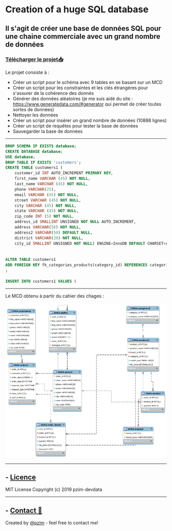 

# Creation of a huge SQL database
## Il s'agit de créer une base de données SQL pour une chaine commerciale avec un grand nombre de données 
### [Télécharger le projet:inbox_tray:](https://github.com/pzim-devdata/DATA-developer/releases/download/V1.0.0/creation.of.a.huge.SQL.database.zip)


Le projet consiste à :
- Créer un script pour le schéma avec 9 tables en se basant sur un MCD
- Créer un script pour les constraintes et les clés étrangéres pour s'assurer de la cohérence des donnés
- Générer des données aléatoires (je me suis aidé du site : https://www.generatedata.com/#generator qui permet de créer toutes sortes de données)
- Nettoyer les données
- Créer un script pour insérer un grand nombre de données (10888 lignes)
- Créer un script de requêtes pour tester la base de données
- Sauvegarder la base de données

------------------------------------


```SQL
DROP SCHEMA IF EXISTS database;
CREATE DATABASE database;
USE database;
DROP TABLE IF EXISTS 'customers';
CREATE TABLE customers1 (
    customer_id INT AUTO_INCREMENT PRIMARY KEY,
    first_name VARCHAR (45) NOT NULL,
    last_name VARCHAR (45) NOT NULL,
    phone VARCHAR(25),
    email VARCHAR (45) NOT NULL,
    street VARCHAR (45) NOT NULL,
    city VARCHAR (45) NOT NULL,
    state VARCHAR (45) NOT NULL,
    zip_code INT (5) NOT NULL,
    address_id SMALLINT UNSIGNED NOT NULL AUTO_INCREMENT,
    address VARCHAR(50) NOT NULL,
    address2 VARCHAR(50) DEFAULT NULL,
    district VARCHAR(20) NOT NULL,
    city_id SMALLINT UNSIGNED NOT NULL) ENGINE=InnoDB DEFAULT CHARSET=utf8;


ALTER TABLE customers1
ADD FOREIGN KEY fk_categories_products(category_id) REFERENCES categories2 (category_id) -- ON DELETE CASCADE ON UPDATE CASCADE
;

INSERT INTO customers1 VALUES (
```

------------------------------------


Le MCD obtenu à partir du cahier des chages :

![alt text](https://github.com/pzim-devdata/DATA-developer/blob/master/creation%20of%20a%20huge%20SQL%20database/MCD.png)

--------------------------------------------

## - [Licence](https://github.com/pzim-devdata/DATA-developer/raw/master/LICENSE)
MIT License
Copyright (c) 2019 pzim-devdata

--------------------------------------------

## - [Contact :email:](mailto:pizim@posteo.net?subject=Contact%20from%20Github)
Created by [@pzim](https://www.pzim.fr/) - feel free to contact me!








